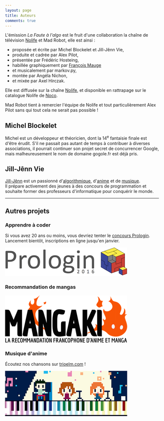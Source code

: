 ```yaml
---
layout: page
title: Auteurs
comments: true
---
```


L'émission *La Faute à l'algo* est le fruit d'une collaboration la chaîne de télévision [Nolife](http://nolife-tv.com) et Mad Robot, elle est ainsi :

* proposée et écrite par Michel Blockelet et Jill-Jênn Vie,
* produite et cadrée par Alex Pilot,
* présentée par Frédéric Hosteing,
* habillée graphiquement par [François Mauge](http://www.francoismauge.com)
* et musicalement par markov.py,
* montée par Angéla Nichon,
* et mixée par Axel Hirczak.

Elle est diffusée sur la chaîne [Nolife](http://nolife-tv.com), et disponible en rattrapage sur le catalogue Nolife de [Noco](http://noco.tv).

Mad Robot tient à remercier l'équipe de Nolife et tout particulièrement Alex Pilot sans qui tout cela ne serait pas possible !

## Michel Blockelet

Michel est un développeur et théoricien, dont la 14<sup>e</sup> fantaisie finale est d'être érudit. S'il ne passait pas autant de temps à contribuer à diverses associations, il pourrait continuer son projet secret de concurrencer Google, mais malheureusement le nom de domaine gogole.fr est déjà pris.

## Jill-Jênn Vie

[Jill-Jênn](http://jill-jenn.net) est un passionné d'[algorithmique](http://prologin.org), d'[anime](http://mangaki.fr) et de [musique](http://trioelm.com).  
Il prépare activement des jeunes à des concours de programmation et souhaite former des professeurs d'informatique pour conquérir le monde.

<hr />

## Autres projets

### Apprendre à coder

Si vous avez 20 ans ou moins, vous devriez tenter le [concours Prologin](http://prologin.org).  
Lancement bientôt, inscriptions en ligne jusqu'en janvier.

<p><a href="prologin.org" target="_blank"><img src="/static/prologin2016.png" alt="Prologin" title="Prologin" /></a></p>

### Recommandation de mangas

<p><a href="http://mangaki.fr" target="_blank"><img src="/static/mangaki.png" alt="Mangaki" title="Mangaki" /></a></p>

### Musique d'anime

Écoutez nos chansons sur <a href="http://trioelm.com" target="_blank">trioelm.com</a> !

<p><a href="http://trioelm.com" target="_blank"><img src="/static/trioelm.png" alt="Trio ELM" title="Trio ELM"></a></p>

